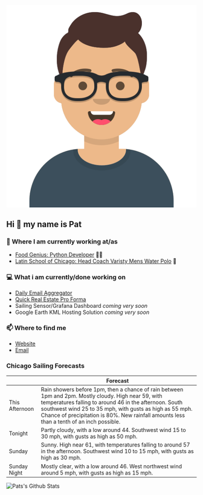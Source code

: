 [![Social banner for p-j-falconer](https://raw.githubusercontent.com/P-J-FALCONER/P-J-FALCONER/master/assets/avataaars.svg)](https://patfalconer.com/)
## Hi :wave: my name is Pat

### 💼 Where I am currently working at/as
- [Food Genius: Python Developer](https://getfoodgenius.com/) 🍔🐍
- [Latin School of Chicago: Head Coach Varisty Mens Water Polo](https://www.latinschool.org/) 🤽


### 💻 What i am currently/done working on
 - [Daily Email Aggregator](https://github.com/P-J-FALCONER/dott_daily_mail)
 - [Quick Real Estate Pro Forma](https://github.com/P-J-FALCONER/henry)
 - Sailing Sensor/Grafana Dashboard *coming very soon*
 - Google Earth KML Hosting Solution *coming very soon*

### 📫 Where to find me
 - [Website](https://patfalconer.com/)
 - [Email](mailto:patrick.j.falconer@gmail.com)


### Chicago Sailing Forecasts
|   | Forecast  |
|---|---|
| This Afternoon | Rain showers before 1pm, then a chance of rain between 1pm and 2pm. Mostly cloudy. High near 59, with temperatures falling to around 46 in the afternoon. South southwest wind 25 to 35 mph, with gusts as high as 55 mph. Chance of precipitation is 80%. New rainfall amounts less than a tenth of an inch possible. |
| Tonight | Partly cloudy, with a low around 44. Southwest wind 15 to 30 mph, with gusts as high as 50 mph. |
| Sunday | Sunny. High near 61, with temperatures falling to around 57 in the afternoon. Southwest wind 10 to 15 mph, with gusts as high as 30 mph. |
| Sunday Night | Mostly clear, with a low around 46. West northwest wind around 5 mph, with gusts as high as 15 mph. |

![Pats's Github Stats](https://github-readme-stats.vercel.app/api?username=p-j-falconer&show_icons=true&theme=radical)
